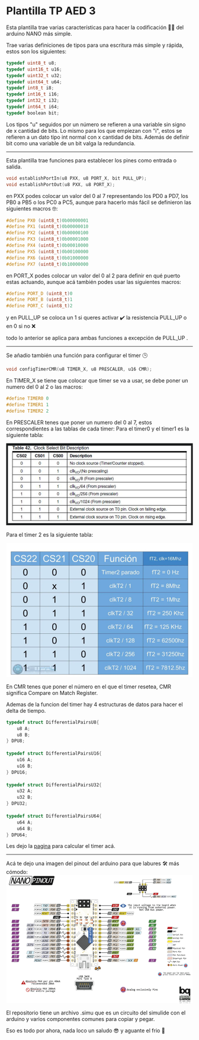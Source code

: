 # Plantilla TP AED 3
Esta plantilla trae varias características para hacer la codificación 👨‍💻 del arduino NANO más simple.

Trae varias definiciones de tipos para una escritura más simple y rápida, estos son los siguientes:
```c
typedef uint8_t u8;
typedef uint16_t u16;
typedef uint32_t u32;
typedef uint64_t u64;
typedef int8_t i8;
typedef int16_t i16; 
typedef int32_t i32;
typedef int64_t i64;
typedef boolean bit;
```
Los tipos "u" seguidos por un número se refieren a una variable sin signo de x cantidad de bits. Lo mismo para los que empiezan con "i", estos se refieren a un dato tipo int normal con x cantidad de bits.
Además de definir bit como una variable de un bit valga la redundancia.


------------



Esta plantilla trae funciones para establecer los pines como entrada o salida.
```c
void establishPortIn(u8 PXX, u8 PORT_X, bit PULL_UP);
void establishPortOut(u8 PXX, u8 PORT_X);
```
en PXX podes colocar un valor del 0 al 7 representando los PD0 a PD7, los PB0 a PB5 o los PC0 a PC5, aunque para hacerlo más fácil se definieron las siguientes macros 🤓:
```c
#define PX0 (uint8_t)0b00000001
#define PX1 (uint8_t)0b00000010
#define PX2 (uint8_t)0b00000100
#define PX3 (uint8_t)0b00001000
#define PX4 (uint8_t)0b00010000
#define PX5 (uint8_t)0b00100000
#define PX6 (uint8_t)0b01000000
#define PX7 (uint8_t)0b10000000
```
en PORT_X podes colocar un valor del 0 al 2 para definir en qué puerto estas actuando, aunque acá también podes usar las siguientes macros:
```c
#define PORT_D (uint8_t)0
#define PORT_B (uint8_t)1
#define PORT_C (uint8_t)2
```
y en PULL_UP se coloca un 1 si queres activar ✔️ la resistencia PULL_UP o en 0 si no ❌

todo lo anterior se aplica para ambas funciones a excepción de PULL_UP .


------------



Se añadio también una función para configurar el timer 🕒
```c
void configTimerCMR(u8 TIMER_X, u8 PRESCALER, u16 CMR);
```
En TIMER_X se tiene que colocar que timer se va a usar, se debe poner un numero del 0 al 2 o las macros:

```c
#define TIMER0 0
#define TIMER1 1
#define TIMER2 2
```

En PRESCALER tenes que poner un numero del 0 al 7, estos correspondientes a las tablas de cada timer:
Para el timer0 y el timer1 es la siguiente tabla:

![Prescaler timer0 y timer1](./Prescaler.png)

Para el timer 2 es la siguiente tabla:

![Prescaler timer 2](./Arduino-Timer-2-Preescala.png "Prescaler timer 2")

En CMR tenes que poner el número en el que el timer resetea, CMR significa Compare on Match Register.

Ademas de la funcion del timer hay 4 estructuras de datos para hacer el delta de tiempo.
```c
typedef struct DifferentialPairsU8{
    u8 A;
    u8 B;
} DPU8;

typedef struct DifferentialPairsU16{
    u16 A;
    u16 B;
} DPU16;

typedef struct DifferentialPairsU32{
    u32 A;
    u32 B;
} DPU32;

typedef struct DifferentialPairsU64{
    u64 A;
    u64 B;
} DPU64;
```

Les dejo la [pagina](https://timer-interrupt-calculator.simsso.de/ "pagina") para calcular el timer acá.

------------

Acá te dejo una imagen del pinout del arduino para que labures 🛠️ más cómodo:
![Arduino nano pinout](./Arduino-Nano-Pinout.png "Arduino nano pinout")

El repositorio tiene un archivo .simu que es un circuito del simulide con el arduino y varios componentes comunes para copiar y pegar.

Eso es todo por ahora, nada loco un saludo 😎 y aguante el frio 🧣